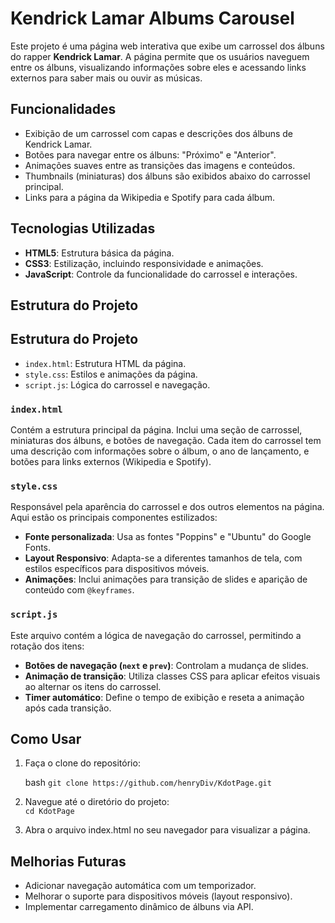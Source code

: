 # Kendrick Lamar Albums Carousel

Este projeto é uma página web interativa que exibe um carrossel dos álbuns do rapper **Kendrick Lamar**. A página permite que os usuários naveguem entre os álbuns, visualizando informações sobre eles e acessando links externos para saber mais ou ouvir as músicas.

## Funcionalidades

- Exibição de um carrossel com capas e descrições dos álbuns de Kendrick Lamar.
- Botões para navegar entre os álbuns: "Próximo" e "Anterior".
- Animações suaves entre as transições das imagens e conteúdos.
- Thumbnails (miniaturas) dos álbuns são exibidos abaixo do carrossel principal.
- Links para a página da Wikipedia e Spotify para cada álbum.

## Tecnologias Utilizadas

- **HTML5**: Estrutura básica da página.
- **CSS3**: Estilização, incluindo responsividade e animações.
- **JavaScript**: Controle da funcionalidade do carrossel e interações.

## Estrutura do Projeto

## Estrutura do Projeto

- `index.html`: Estrutura HTML da página.
- `style.css`: Estilos e animações da página.
- `script.js`: Lógica do carrossel e navegação.

### `index.html`
Contém a estrutura principal da página. Inclui uma seção de carrossel, miniaturas dos álbuns, e botões de navegação. Cada item do carrossel tem uma descrição com informações sobre o álbum, o ano de lançamento, e botões para links externos (Wikipedia e Spotify).

### `style.css`
Responsável pela aparência do carrossel e dos outros elementos na página. Aqui estão os principais componentes estilizados:

- **Fonte personalizada**: Usa as fontes "Poppins" e "Ubuntu" do Google Fonts.
- **Layout Responsivo**: Adapta-se a diferentes tamanhos de tela, com estilos específicos para dispositivos móveis.
- **Animações**: Inclui animações para transição de slides e aparição de conteúdo com `@keyframes`.

### `script.js`
Este arquivo contém a lógica de navegação do carrossel, permitindo a rotação dos itens:

- **Botões de navegação (`next` e `prev`)**: Controlam a mudança de slides.
- **Animação de transição**: Utiliza classes CSS para aplicar efeitos visuais ao alternar os itens do carrossel.
- **Timer automático**: Define o tempo de exibição e reseta a animação após cada transição.

## Como Usar

1. Faça o clone do repositório:

   bash
   `git clone https://github.com/henryDiv/KdotPage.git`

2. Navegue até o diretório do projeto:
     <br/>  `cd KdotPage`

3. Abra o arquivo index.html no seu navegador para visualizar a página.

## Melhorias Futuras
- Adicionar navegação automática com um temporizador.
- Melhorar o suporte para dispositivos móveis (layout responsivo).
- Implementar carregamento dinâmico de álbuns via API.


